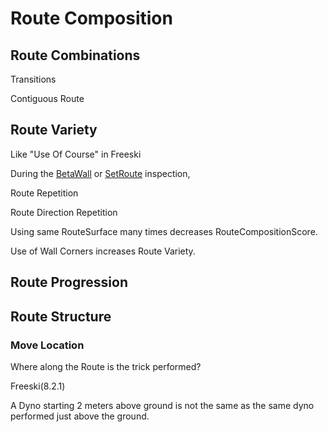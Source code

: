 # Route Composition

## Route Combinations

Transitions

Contiguous Route

## Route Variety

Like "Use Of Course" in Freeski

During the [BetaWall]() or [SetRoute](/reference/Glossary/Glossary#SetRoute) inspection, 

Route Repetition

Route Direction Repetition

Using same RouteSurface many times decreases RouteCompositionScore.

Use of Wall Corners increases Route Variety.

## Route Progression



## Route Structure

### Move Location

Where along the Route is the trick performed?

Freeski(8.2.1)

A Dyno starting 2 meters above ground is not the same as the same dyno performed just above the ground.